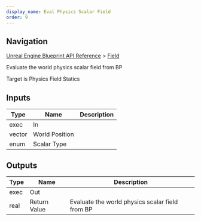 ```yaml
---
display_name: Eval Physics Scalar Field
order: 9
---
```

## Navigation

[Unreal Engine Blueprint API Reference](https://dev.epicgames.com/documentation/en-us/unreal-engine/BlueprintAPI) > [Field](https://dev.epicgames.com/documentation/en-us/unreal-engine/BlueprintAPI/Field)

Evaluate the world physics scalar field from BP

Target is Physics Field Statics

## Inputs

| Type | Name | Description |
| --- | --- | --- |
| exec | In |  |
| vector | World Position |  |
| enum | Scalar Type |  |

## Outputs

| Type | Name | Description |
| --- | --- | --- |
| exec | Out |  |
| real | Return Value | Evaluate the world physics scalar field from BP |

